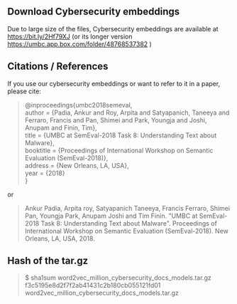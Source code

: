 Download Cybersecurity embeddings
-------------------------------------------
Due to large size of the files, Cybersecurity embeddings are available at 
https://bit.ly/2Hf79XJ (or its longer version https://umbc.app.box.com/folder/48768537382 )


Citations / References
-------------------------------------------
If you use our cybersecurity embeddings or want to refer to it in a paper, please cite:

> @inproceedings{umbc2018semeval,<br />
>  author =	 {Padia, Ankur and Roy, Arpita and Satyapanich, Taneeya and Ferraro, Francis and Pan, Shimei and Park, Youngja and Joshi, Anupam and Finin, Tim},<br />
> title =	 {UMBC at SemEval-2018 Task 8: Understanding Text about Malware}, <br />
> booktitle =	 {Proceedings of International Workshop on Semantic Evaluation (SemEval-2018)},                 
> address =	 {New Orleans, LA, USA},  
> year =	 {2018}<br />
> }

or

> Ankur Padia, Arpita roy, Satyapanich Taneeya, Francis Ferraro, Shimei Pan, Youngja Park, Anupam Joshi and Tim Finin. "UMBC at SemEval-2018 Task 8: Understanding Text about Malware". Proceedings of International Workshop on Semantic Evaluation (SemEval-2018). New Orleans, LA, USA, 2018.


Hash of the tar.gz
--------------------------------------------
> $ sha1sum word2vec_million_cybersecurity_docs_models.tar.gz <br />
> f3c5195e8d2f7f2ab41431c2b180cb055121fd01  word2vec_million_cybersecurity_docs_models.tar.gz
